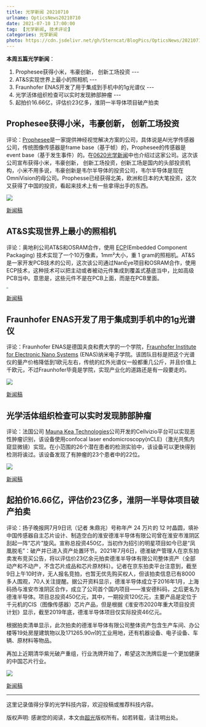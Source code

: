 ```yaml
---
title: 光学新闻 20210710
urlname: OpticsNews20210710
date: 2021-07-10 17:00:00
tag:  [光学新闻, 技术评论]
categories: 光学新闻
photo: https://cdn.jsdelivr.net/gh/Sterncat/BlogPics/OpticsNews/20210710/2.jpg
---
```


**本周五篇光学新闻**：

1. Prophesee获得小米，韦豪创新， 创新工场投资 --- 
2. AT&S实现世界上最小的照相机 ---
3. Fraunhofer ENAS开发了用于集成到手机中的1g光谱仪 ---
4. 光学活体组织检查可以实时发现肺部肿瘤 --- 
5. 起拍价16.66亿，评估价23亿多，淮阴一半导体项目破产拍卖

<!--more-->

## Prophesee获得小米，韦豪创新， 创新工场投资

评论：[Prophesee](https://www.prophesee.ai)是一家提供神经视觉解决方案的公司，具体说是AI光学传感器公司，传统图像传感器是frame base（基于帧）的，Prophesee的传感器是event base（基于发生事件）的。在[0620光学新闻](https://faster-than-light.net/OpticsNews20210620/)中也介绍过这家公司。这次该公司宣布获得小米，韦豪创新， 创新工场投资，创新工场是国内的头部投资机构，小米不用多说，韦豪创新是韦尔半导体的投资公司，韦尔半导体是现在OmniVision的母公司。Prophesse已经获得北美，欧洲和日本的大笔投资，这次又获得了中国的投资，看起来技术上有一些拿得出手的东西。

![](https://cdn.jsdelivr.net/gh/Sterncat/BlogPics/OpticsNews/20210710/1.JPG)

[新闻稿](https://www.prophesee.ai/2021/07/06/strategic-investment-sinovation-xiaomi-inno-chip/)

## AT&S实现世界上最小的照相机

评论：奥地利公司AT&S和OSRAM合作，使用 [ECP](https://ats.net/products-technology/technology/ecp/)(Embedded Component Packaging) 技术实现了一个10万像素，1mm²大小，重 1 gram的照相机。AT&S是一家开发PCB技术的公司，这次该公司通过NanEye项目和OSRAM合作，使用ECP技术，这种技术可以把主动或者被动元件集成到覆盖式基底当中，比如高级PCB当中。意思是，这些元件不是在PCB上面，而是在PCB里面。

<img src="https://cdn.jsdelivr.net/gh/Sterncat/BlogPics/OpticsNews/20210710/2.jpg" style="zoom:30%;" />

[新闻稿](https://ats.net/blog/2021/07/05/1mm²-in-size-and-1-gram-in-weight-ats-technology-enables-the-worlds-smallest-digicam/)

## Fraunhofer ENAS开发了用于集成到手机中的1g光谱仪

评论：Fraunhofer ENAS是德国夫良和费大学的一个学院，[Fraunhofer Institute for Electronic Nano Systems](https://www.enas.fraunhofer.de/en.html) (ENAS)纳米电子学院。该团队目标是把这个光谱仪的量产价格降低到1欧元左右，传统的红外光谱仪一般都重几公斤，并且价值上千欧元，不过Fraunhofer毕竟是学院，实现产业化的道路还是有一段要走的。

![](https://cdn.jsdelivr.net/gh/Sterncat/BlogPics/OpticsNews/20210710/3.jpg)

[新闻稿](https://optics.org/news/12/7/9)

## 光学活体组织检查可以实时发现肺部肿瘤

评论：法国公司 [Mauna Kea Technologies](https://www.maunakeatech.com/)公司开发的Cellvizio平台可以实现恶性肿瘤识别，该设备使用confocal laser endomicroscopy(nCLE)（激光共焦内窥显微镜）实现。在小范围的26个潜在患者的检测实验中，该设备可以更快得到检测将诶过。该设备发现了有肿瘤的23个患者中的22位。

![](https://cdn.jsdelivr.net/gh/Sterncat/BlogPics/OpticsNews/20210710/3.jpg)

[新闻稿](https://optics.org/news/12/7/8)

## 起拍价16.66亿，评估价23亿多，淮阴一半导体项目破产拍卖

评论：扬子晚报网7月9日讯（记者 朱鼎兆）号称年产 24 万片的 12 吋晶圆，填补中国传感器自主芯片设计、制造空白的淮安德淮半导体有限公司曾在淮安市淮阴区刮起一阵“芯片”旋风。宣称总投资450亿，当初作为招引的明星项目如今已是“凤凰脱毛”：破产并已进入资产处置环节。2021年7月6日，德淮破产管理人在京东拍卖发布竞买公告，将以评估价23亿余元拍卖德淮半导体有限公司整体资产（全部动产和不动产，不含芯片成品和芯片原材料）。记者在京东拍卖平台注意到，截至9日上午10时许，无人报名竞拍，也暂无优先购买权人，但该拍卖信息已有8000多人围观，70人关注提醒。据公开资料显示，德淮半导体成立于2016年1月，上海码扬与淮安市淮阴区合作，成立了公司首个国内项目——淮安德科码，之后更名为德淮半导体。项目总投资450亿元，其中，一期投资120亿元，主要产品是定位于千元机的CIS（图像传感器）芯片产品，但是根据《淮安市2020年重大项目投资计划》显示，截至2019年底，德淮半导体项目仅实际投资46亿元。

根据拍卖清单显示，此次拍卖的德淮半导体有限公司整体资产包含生产车间、办公楼等19处房屋建筑物以及171265.90㎡的工业用地，还有机器设备、电子设备、车辆、原材料等物品。

再加上近期清华紫光破产重组，行业洗牌开始了，希望这次洗牌后是一个更加健康的中国芯片行业。

![](https://cdn.jsdelivr.net/gh/Sterncat/BlogPics/OpticsNews/20210710/5.jpeg)

[新闻稿](https://baijiahao.baidu.com/s?id=1704787969395678394)

-----

这里记录值得分享的光学科技内容，欢迎投稿或推荐科技内容。

版权声明: 感谢您的阅读，本文由[超光](https://faster-than-light.net/)版权所有。如若转载，请注明出处。



